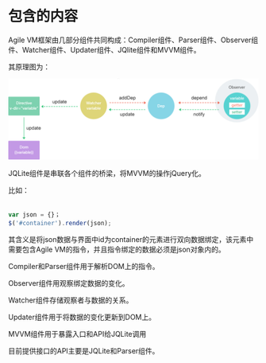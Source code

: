 
# 包含的内容

Agile VM框架由几部分组件共同构成：Compiler组件、Parser组件、Observer组件、Watcher组件、Updater组件、JQlite组件和MVVM组件。

其原理图为：

![Agile VM原理](img/mvvm.png)

JQLite组件是串联各个组件的桥梁，将MVVM的操作jQuery化。

比如：

```javascript

var json = {}；
$('#container').render(json);

```

其含义是将json数据与界面中id为container的元素进行双向数据绑定，该元素中需要包含Agile VM的指令，并且指令绑定的数据必须是json对象内的。

Compiler和Parser组件用于解析DOM上的指令。

Observer组件用观察绑定数据的变化。

Watcher组件存储观察者与数据的关系。

Updater组件用于将数据的变化更新到DOM上。

MVVM组件用于暴露入口和API给JQLite调用

目前提供接口的API主要是JQLite和Parser组件。